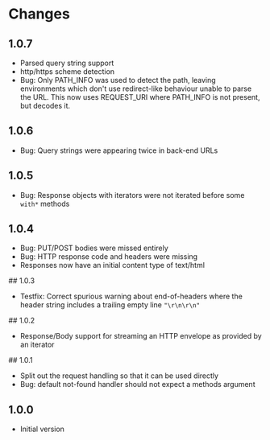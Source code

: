 # Changes

## 1.0.7

- Parsed query string support
- http/https scheme detection
- Bug: Only PATH_INFO was used to detect the path, leaving environments which
  don't use redirect-like behaviour unable to parse the URL. This now uses
  REQUEST_URI where PATH_INFO is not present, but decodes it.

## 1.0.6

- Bug: Query strings were appearing twice in back-end URLs

## 1.0.5

- Bug: Response objects with iterators were not iterated before some `with*`
  methods

## 1.0.4

- Bug: PUT/POST bodies were missed entirely
- Bug: HTTP response code and headers were missing
- Responses now have an initial content type of text/html

## 1.0.3

- Testfix: Correct spurious warning about end-of-headers where the
header string includes a trailing empty line `"\r\n\r\n"`

## 1.0.2

- Response/Body support for streaming an HTTP envelope as provided by an iterator

## 1.0.1

- Split out the request handling so that it can be used directly
- Bug: default not-found handler should not expect a methods argument

## 1.0.0

- Initial version